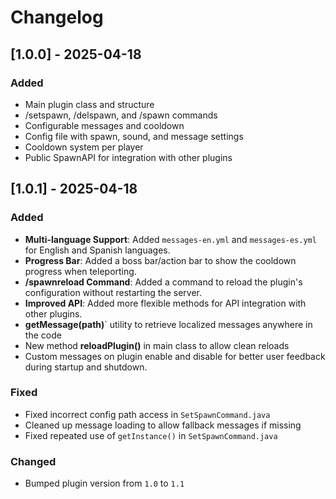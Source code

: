 # Changelog

## [1.0.0] - 2025-04-18
### Added
- Main plugin class and structure
- /setspawn, /delspawn, and /spawn commands
- Configurable messages and cooldown
- Config file with spawn, sound, and message settings
- Cooldown system per player
- Public SpawnAPI for integration with other plugins

## [1.0.1] - 2025-04-18
### Added
- **Multi-language Support**: Added `messages-en.yml` and `messages-es.yml` for English and Spanish languages.
- **Progress Bar**: Added a boss bar/action bar to show the cooldown progress when teleporting.
- **/spawnreload Command**: Added a command to reload the plugin's configuration without restarting the server.
- **Improved API**: Added more flexible methods for API integration with other plugins.
- **getMessage(path)**` utility to retrieve localized messages anywhere in the code
- New method **reloadPlugin()** in main class to allow clean reloads
- Custom messages on plugin enable and disable for better user feedback during startup and shutdown.



### Fixed
- Fixed incorrect config path access in `SetSpawnCommand.java`
- Cleaned up message loading to allow fallback messages if missing
- Fixed repeated use of `getInstance()` in `SetSpawnCommand.java`

### Changed
- Bumped plugin version from `1.0` to `1.1`